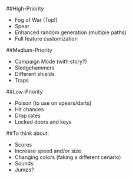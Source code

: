 ##High-Priority

* Fog of War (Top!)
* Spear
* Enhanced random generation (multiple paths)
* Full feature customization

##Medium-Priority

* Campaign Mode (with story?)
* Sledgehammers
* Different shields
* Traps

##Low-Priority

* Poison (to use on spears/darts)
* Hit chances
* Drop rates
* Locked doors and keys

##To think about: 
* Scores
* Increase speed and/or size
* Changing colors (faking a different cenario) 
* Sounds
* Jumps?
